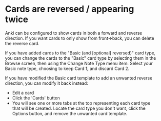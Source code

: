 # Cards are reversed / appearing twice

Anki can be configured to show cards in both a forward and reverse direction. If you want cards to only show from front->back, you can delete the reverse card.

If you have added cards to the "Basic (and [optional] reversed)" card type, you can change the cards to the "Basic" card type by selecting them in the Browse screen, then using the Change Note Type menu item. Select your Basic note type, choosing to keep Card 1, and discard Card 2.

If you have modified the Basic card template to add an unwanted reverse direction, you can modify it back instead:

- Edit a card
- Click the 'Cards' button
- You will see one or more tabs at the top representing each card type that will be created. Locate the card type you don't want, click the Options button, and remove the unwanted card template.